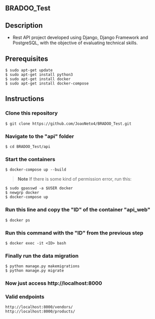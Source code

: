 ## BRADOO_Test


## Description
- Rest API project developed using Django, Django Framework and PostgreSQL, with the objective of evaluating technical skills.


## Prerequisites
```
$ sudo apt-get update
$ sudo apt-get install python3
$ sudo apt-get install docker
$ sudo apt-get install docker-compose
```

## Instructions

### Clone this repository
```
$ git clone https://github.com/JoaoNeto4/BRADOO_Test.git
```

### Navigate to the "api" folder
```
$ cd BRADOO_Test/api
```

### Start the containers
```
$ docker-compose up --build
```
> **Note**
> If there is some kind of permission error, run this:
```
$ sudo gpasswd -a $USER docker
$ newgrp docker
$ docker-compose up
```

### Run this line and copy the "ID" of the container "api_web"
```
$ docker ps
```

### Run this command with the "ID" from the previous step
```
$ docker exec -it <ID> bash
```

### Finally run the data migration
```
$ python manage.py makemigrations	
$ python manage.py migrate
```

### Now just access http://localhost:8000

### Valid endpoints
```
http://localhost:8000/vendors/
http://localhost:8000/products/
```





